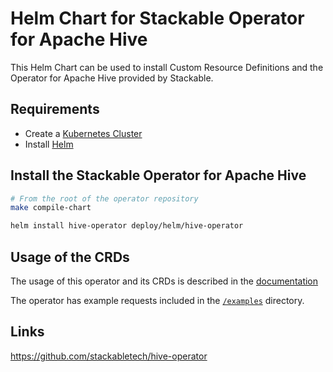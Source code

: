 # Helm Chart for Stackable Operator for Apache Hive

This Helm Chart can be used to install Custom Resource Definitions and the Operator for Apache Hive provided by Stackable.

## Requirements

- Create a [Kubernetes Cluster](../Readme.md)
- Install [Helm](https://helm.sh/docs/intro/install/)

## Install the Stackable Operator for Apache Hive

```bash
# From the root of the operator repository
make compile-chart

helm install hive-operator deploy/helm/hive-operator
```

## Usage of the CRDs

The usage of this operator and its CRDs is described in the [documentation](https://docs.stackable.tech/hive/index.html)

The operator has example requests included in the [`/examples`](https://github.com/stackabletech/hive/operator/tree/main/examples) directory.

## Links

https://github.com/stackabletech/hive-operator
